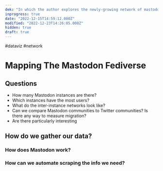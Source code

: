 ```yaml
---
dek: "In which the author explores the newly-growing network of mastodon instances and the things that make each of them unique"
inprogress: true
date: "2022-12-15T14:59:12.000Z"
modified: "2022-12-23T14:26:05.000Z"
hidden: true
draft: true
---
```

#dataviz #network 

# Mapping The Mastodon Fediverse

## Questions
- How many Mastodon instances are there?
- Which instances have the most users?
- What do the inter-instance networks look like?
- Can we compare Mastodon communities to Twitter communities? Is there any way to measure migration?
- Are there particularly interesting 

## How do we gather our data?
### How does Mastodon work?
### How can we automate scraping the info we need?
